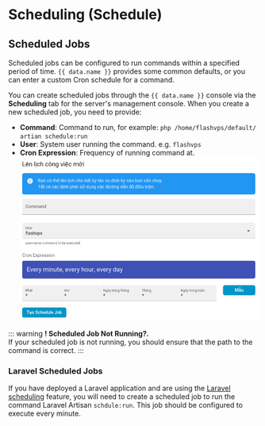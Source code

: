 <script setup>
import { data } from '../../.vitepress/config.data.ts'
</script>

# Scheduling (Schedule)

## Scheduled Jobs

Scheduled jobs can be configured to run commands within a specified period of time. `{{ data.name }}` provides some common defaults, or you can enter a custom Cron schedule for a command.

You can create scheduled jobs through the `{{ data.name }}` console via the **Scheduling** tab for the server's management console. When you create a new scheduled job, you need to provide:

-   **Command**: Command to run, for example: `php /home/flashvps/default/ artian schedule:run`
-   **User**: System user running the command. e.g. `flashvps`
-   **Cron Expression**: Frequency of running command at.
    ![](../../images/create-schedule.png)

::: warning **! Scheduled Job Not Running?.**  
If your scheduled job is not running, you should ensure that the path to the command is correct.
:::

### Laravel Scheduled Jobs

If you have deployed a Laravel application and are using the [Laravel scheduling](https://laravel.com/docs/master/scheduling) feature, you will need to create a scheduled job to run the command Laravel Artisan `schdule:run`. This job should be configured to execute every minute.
